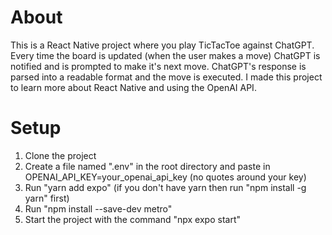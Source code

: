 # About
This is a React Native project where you play TicTacToe against ChatGPT. Every time the board is updated (when the user makes a move) ChatGPT is notified and is prompted to make it's next move. ChatGPT's response is parsed into a readable format and the move is executed. I made this project to learn more about React Native and using the OpenAI API.

# Setup
1) Clone the project
2) Create a file named ".env" in the root directory and paste in OPENAI_API_KEY=your_openai_api_key (no quotes around your key)
3) Run "yarn add expo" (if you don't have yarn then run "npm install -g yarn" first)
4) Run "npm install --save-dev metro"
5) Start the project with the command "npx expo start"
